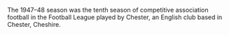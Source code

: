 The 1947–48 season was the tenth season of competitive association football in the Football League played by Chester, an English club based in Chester, Cheshire.
